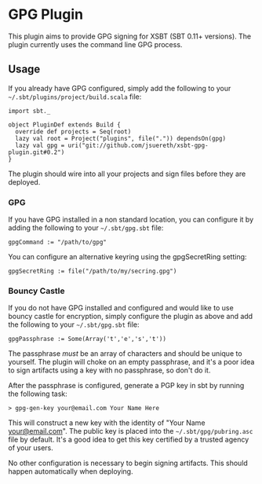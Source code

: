 # GPG Plugin

This plugin aims to provide GPG signing for XSBT (SBT 0.11+ versions).  The plugin currently uses the command line GPG process.  


## Usage

If you already have GPG configured, simply add the following to your `~/.sbt/plugins/project/build.scala` file:

    import sbt._

    object PluginDef extends Build {
      override def projects = Seq(root)
      lazy val root = Project("plugins", file(".")) dependsOn(gpg)
      lazy val gpg = uri("git://github.com/jsuereth/xsbt-gpg-plugin.git#0.2")
    }

The plugin should wire into all your projects and sign files before they are deployed.   

### GPG

If you have GPG installed in a non standard location, you can configure it by adding the following to your `~/.sbt/gpg.sbt` file:

    gpgCommand := "/path/to/gpg"

You can configure an alternative keyring using the gpgSecretRing setting:

    gpgSecretRing := file("/path/to/my/secring.gpg")


### Bouncy Castle

If you do not have GPG installed and configured and would like to use bouncy castle for encryption, simply configure the plugin as above and add the following to your `~/.sbt/gpg.sbt` file:

    gpgPassphrase := Some(Array('t','e','s','t'))

The passphrase *must* be an array of characters and should be unique to yourself.   The plugin will choke on an empty passphrase, and it's a poor idea to sign artifacts using a key with no passphrase, so don't do it.

After the passphrase is configured, generate a PGP key in sbt by running the following task:

    > gpg-gen-key your@email.com Your Name Here

This will construct a new key with the identity of "Your Name <your@email.com>".  The public key is placed into the `~/.sbt/gpg/pubring.asc` file by default.   It's a good idea to get this key certified by a trusted agency of your users.

No other configuration is necessary to begin signing artifacts.   This should happen automatically when deploying.
